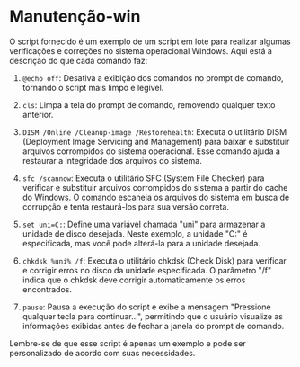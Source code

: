 # Manutenção-win
O script fornecido é um exemplo de um script em lote para realizar algumas verificações e correções no sistema operacional Windows. Aqui está a descrição do que cada comando faz:

1. `@echo off`: Desativa a exibição dos comandos no prompt de comando, tornando o script mais limpo e legível.

2. `cls`: Limpa a tela do prompt de comando, removendo qualquer texto anterior.

3. `DISM /Online /Cleanup-image /Restorehealth`: Executa o utilitário DISM (Deployment Image Servicing and Management) para baixar e substituir arquivos corrompidos do sistema operacional. Esse comando ajuda a restaurar a integridade dos arquivos do sistema.

4. `sfc /scannow`: Executa o utilitário SFC (System File Checker) para verificar e substituir arquivos corrompidos do sistema a partir do cache do Windows. O comando escaneia os arquivos do sistema em busca de corrupção e tenta restaurá-los para sua versão correta.

5. `set uni=C:`: Define uma variável chamada "uni" para armazenar a unidade de disco desejada. Neste exemplo, a unidade "C:" é especificada, mas você pode alterá-la para a unidade desejada.

6. `chkdsk %uni% /f`: Executa o utilitário chkdsk (Check Disk) para verificar e corrigir erros no disco da unidade especificada. O parâmetro "/f" indica que o chkdsk deve corrigir automaticamente os erros encontrados.

7. `pause`: Pausa a execução do script e exibe a mensagem "Pressione qualquer tecla para continuar...", permitindo que o usuário visualize as informações exibidas antes de fechar a janela do prompt de comando.

Lembre-se de que esse script é apenas um exemplo e pode ser personalizado de acordo com suas necessidades.
